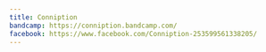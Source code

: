 ```yaml
---
title: Conniption
bandcamp: https://conniption.bandcamp.com/
facebook: https://www.facebook.com/Conniption-253599561338205/
---
```

